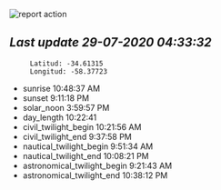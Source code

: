 ![report action](https://github.com/matiasz8/actions-for-reports/workflows/report%20action/badge.svg?branch=develop) 


## *****Last update 29-07-2020 04:33:32*****



		 Latitud: -34.61315
		 Longitud: -58.37723

 - sunrise 	 10:48:37 AM
 - sunset 	 9:11:18 PM
 - solar_noon 	 3:59:57 PM
 - day_length 	 10:22:41
 - civil_twilight_begin 	 10:21:56 AM
 - civil_twilight_end 	 9:37:58 PM
 - nautical_twilight_begin 	 9:51:34 AM
 - nautical_twilight_end 	 10:08:21 PM
 - astronomical_twilight_begin 	 9:21:43 AM
 - astronomical_twilight_end 	 10:38:12 PM
